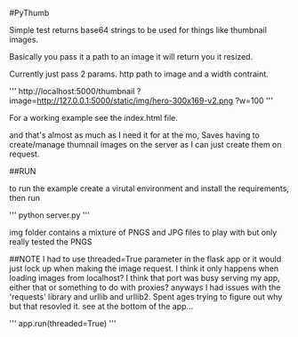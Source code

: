 #PyThumb

Simple test returns base64 strings to be used for things like thumbnail images.

Basically you pass it a path to an image it will return you it resized.

Currently just pass 2 params. http path to image and a width contraint.

'''
http://localhost:5000/thumbnail
?image=http://127.0.0.1:5000/static/img/hero-300x169-v2.png
?w=100
'''

For a working example see the index.html file.

and that's almost as much as I need it for at the mo, Saves having to create/manage thumnail images on the server as I can just create them on request.

##RUN

to run the example create a virutal environment and install the requirements, then run

'''
python server.py
'''

img folder contains a mixture of PNGS and JPG files to play with but only really tested the PNGS

##NOTE
I had to use threaded=True parameter in the flask app or it would just lock up when making the image request. I think it only happens when loading images from localhost? I think that port was busy serving my app, either that or something to do with proxies? anyways I had issues with the 'requests' library and urllib and urllib2. Spent ages trying to figure out why but that resovled it. see at the bottom of the app...

'''
app.run(threaded=True)
'''